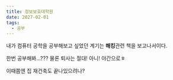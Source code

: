 ```yaml
---
title: 정보보호대학원
date: 2027-02-01
tags:
  - 공부
---
```


내가 컴퓨터 공학을 공부해보고 싶었던 계기는 **해킹**관련 책을 보고나서이다.

한번 공부해봐...??? 물론 퇴사는 절대! 아니! 야간으로ㅎ

이때쯤엔 집 재건축도 끝나있으려나?